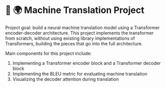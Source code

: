 # 📝 🌍 Machine Translation Project 

Project goal: build a neural machine translation model using a Transformer encoder-decoder architecture. This project implements the transformer from scratch, without using existing library implementations of Transformers, building the pieces that go into the full architecture.

Main components for this project include:

1. Implementing a Transformer encoder block and a Transformer decoder block
2. Implementing the BLEU metric for evaluating machine translation
3. Visualizing the decoder attention during translation
